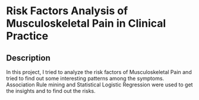 # Risk Factors Analysis of Musculoskeletal Pain in Clinical Practice
## Description
In this project, I tried to analyze the risk factors of Musculoskeletal Pain and tried to find out some interesting patterns among the symptoms. Association Rule mining and Statistical Logistic Regression were used to get the insights and to find out the risks.

